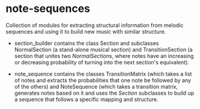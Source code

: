 # note-sequences
Collection of modules for extracting structural information from melodic sequences and using it to build new music with similar structure.

- section_builder contains the class Section and subclasses NormalSection (a stand-alone musical section) and TransitionSection (a section that unites two *NormalSection*s, where notes have an increasing or decreasing probability of turning into the next section's equivalent).

- note_sequence contains the classes TransitionMatrix (which takes a list of notes and extracts the probabilities that one note be followed by any of the others) and NoteSequence (which takes a transition matrix, generates notes based on it and uses the *Section* subclasses to build up a sequence that follows a specific mapping and structure.

